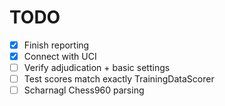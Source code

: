 # TODO

- [x] Finish reporting
- [x] Connect with UCI
- [ ] Verify adjudication + basic settings
- [ ] Test scores match exactly TrainingDataScorer
- [ ] Scharnagl Chess960 parsing